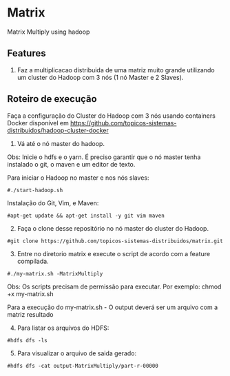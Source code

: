 # Matrix
Matrix Multiply using hadoop

Features
---
1. Faz a multiplicacao distribuida de uma matriz muito grande utilizando um cluster do Hadoop com 3 nós (1 nó Master e 2 Slaves).

Roteiro de execução
---
Faça a configuração do Cluster do Hadoop com 3 nós usando containers Docker disponível em https://github.com/topicos-sistemas-distribuidos/hadoop-cluster-docker

1. Vá até o nó master do hadoop. 

Obs: Inicie o hdfs e o yarn. É preciso garantir que o nó master tenha instalado o git, o maven e um editor de texto.  

Para iniciar o Hadoop no master e nos nós slaves:
```
#./start-hadoop.sh
```
Instalação do Git, Vim, e Maven:
```
#apt-get update && apt-get install -y git vim maven
```

2. Faça o clone desse repositório no nó master do cluster do Hadoop.
```
#git clone https://github.com/topicos-sistemas-distribuidos/matrix.git
```

3. Entre no diretorio matrix e execute o script de acordo com a feature compilada.
```
#./my-matrix.sh -MatrixMultiply
```
Obs: Os scripts precisam de permissão para executar. Por exemplo: chmod +x my-matrix.sh

Para a execução do my-matrix.sh - O output deverá ser um arquivo com a matriz resultado

4. Para listar os arquivos do HDFS:
```
#hdfs dfs -ls
```

5. Para visualizar o arquivo de saida gerado: 
```
#hdfs dfs -cat output-MatrixMultiply/part-r-00000
```
